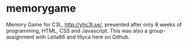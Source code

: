 memorygame
==========

Memory Game for C3L, http://yhc3l.se/, presented after only 8 weeks of programming, HTML, CSS and Javascript. 
This was also a group-assignment with Leila86 and lillyca here on Github.  
